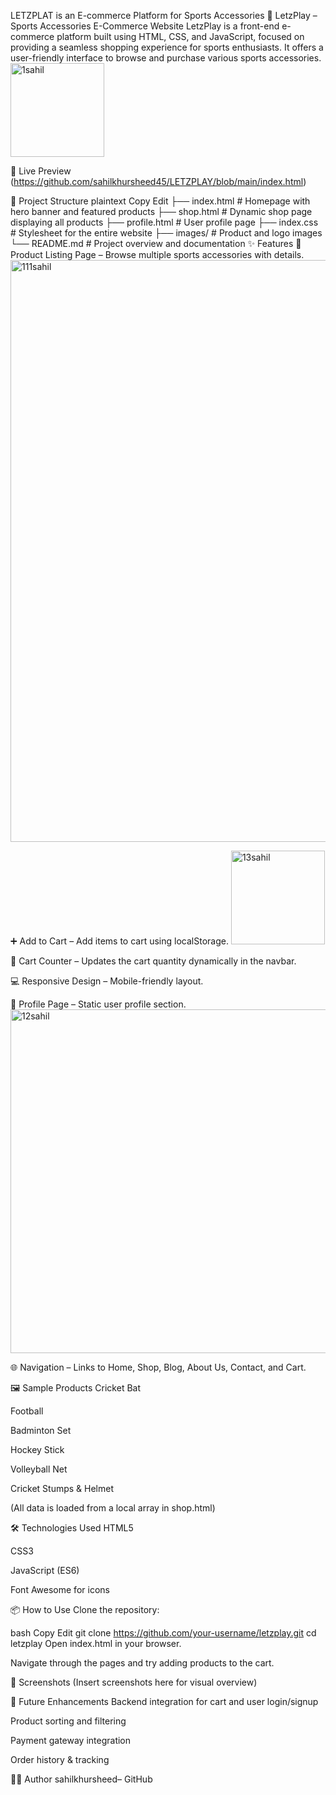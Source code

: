 
LETZPLAT is an E-commerce Platform for Sports Accessories 
🏏 LetzPlay – Sports Accessories E-Commerce Website
LetzPlay is a front-end e-commerce platform built using HTML, CSS, and JavaScript, focused on providing a seamless shopping experience for sports enthusiasts. It offers a user-friendly interface to browse and purchase various sports accessories.
<img width="150" alt="1sahil" src="https://github.com/user-attachments/assets/10a31168-b766-4854-bffc-fbe0708e5954" />


🔗 Live Preview
(https://github.com/sahilkhursheed45/LETZPLAY/blob/main/index.html)

📂 Project Structure
plaintext
Copy
Edit
├── index.html         # Homepage with hero banner and featured products
├── shop.html          # Dynamic shop page displaying all products
├── profile.html       # User profile page
├── index.css          # Stylesheet for the entire website
├── images/            # Product and logo images
└── README.md          # Project overview and documentation
✨ Features
🛒 Product Listing Page – Browse multiple sports accessories with details.
<img width="931" alt="111sahil" src="https://github.com/user-attachments/assets/1829ba33-d9d0-483b-8603-8b0fa7d8c48a" />


➕ Add to Cart – Add items to cart using localStorage.
<img width="150" alt="13sahil" src="https://github.com/user-attachments/assets/a6f09ae1-e6bb-4da3-a5be-ca01d7fbdf91" />


🔢 Cart Counter – Updates the cart quantity dynamically in the navbar.


💻 Responsive Design – Mobile-friendly layout.

🧾 Profile Page – Static user profile section.
<img width="550" alt="12sahil" src="https://github.com/user-attachments/assets/31a63593-8de0-49ab-b445-c29bff34b5c3" />


🌐 Navigation – Links to Home, Shop, Blog, About Us, Contact, and Cart.

🖼️ Sample Products
Cricket Bat

Football

Badminton Set

Hockey Stick

Volleyball Net

Cricket Stumps & Helmet

(All data is loaded from a local array in shop.html)

🛠️ Technologies Used
HTML5

CSS3

JavaScript (ES6)

Font Awesome for icons

📦 How to Use
Clone the repository:

bash
Copy
Edit
git clone https://github.com/your-username/letzplay.git
cd letzplay
Open index.html in your browser.

Navigate through the pages and try adding products to the cart.

📸 Screenshots
(Insert screenshots here for visual overview)

🚀 Future Enhancements
Backend integration for cart and user login/signup

Product sorting and filtering

Payment gateway integration

Order history & tracking

👨‍💻 Author
sahilkhursheed– GitHub

